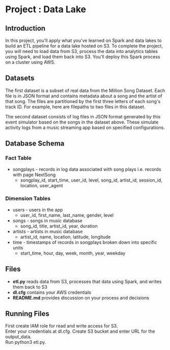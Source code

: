 # Project : Data Lake  

## Introduction
In this project, you'll apply what you've learned on Spark and data lakes to build an ETL pipeline for a data lake hosted on S3. To complete the project, you will need to load data from S3, process the data into analytics tables using Spark, and load them back into S3. You'll deploy this Spark process on a cluster using AWS.  

## Datasets
The first dataset is a subset of real data from the Million Song Dataset. Each file is in JSON format and contains metadata about a song and the artist of that song. The files are partitioned by the first three letters of each song's track ID. For example, here are filepaths to two files in this dataset.  

The second dataset consists of log files in JSON format generated by this event simulator based on the songs in the dataset above. These simulate activity logs from a music streaming app based on specified configurations.  

## Database Schema

### Fact Table
- songplays - records in log data associated with song plays i.e. records with page NextSong
  - songplay_id, start_time, user_id, level, song_id, artist_id, session_id, location, user_agent

### Dimension Tables
- users - users in the app
  - user_id, first_name, last_name, gender, level
- songs - songs in music database
  - song_id, title, artist_id, year, duration
- artists - artists in music database
  - artist_id, name, location, latitude, longitude
- time - timestamps of records in songplays broken down into specific units
  - start_time, hour, day, week, month, year, weekday

## Files
- **etl.py** reads data from S3, processes that data using Spark, and writes them back to S3
- **dl.cfg** contains your AWS credentials
- **README.md** provides discussion on your process and decisions

## Running Files
First create IAM role for read and write access for S3.  
Enter your credentials at dl.cfg.
Create S3 bucket and enter URL for the output_data.  
Run python3 etl.py.
